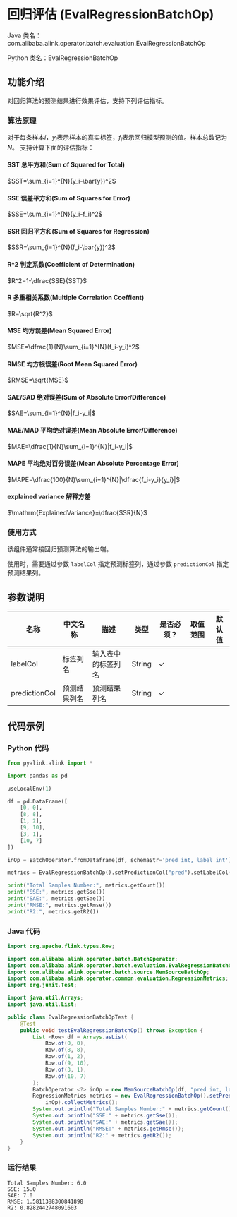 # 回归评估 (EvalRegressionBatchOp)
Java 类名：com.alibaba.alink.operator.batch.evaluation.EvalRegressionBatchOp

Python 类名：EvalRegressionBatchOp


## 功能介绍
对回归算法的预测结果进行效果评估，支持下列评估指标。

### 算法原理

对于每条样本$i$，$y_i$表示样本的真实标签，$f_i$表示回归模型预测的值。样本总数记为$N$。
支持计算下面的评估指标：

#### SST 总平方和(Sum of Squared for Total)

$SST=\sum_{i=1}^{N}(y_i-\bar{y})^2$

#### SSE 误差平方和(Sum of Squares for Error)

$SSE=\sum_{i=1}^{N}(y_i-f_i)^2$

#### SSR 回归平方和(Sum of Squares for Regression)

$SSR=\sum_{i=1}^{N}(f_i-\bar{y})^2$

#### R^2 判定系数(Coefficient of Determination)

$R^2=1-\dfrac{SSE}{SST}$

#### R 多重相关系数(Multiple Correlation Coeffient)

$R=\sqrt{R^2}$

#### MSE 均方误差(Mean Squared Error)

$MSE=\dfrac{1}{N}\sum_{i=1}^{N}(f_i-y_i)^2$

#### RMSE 均方根误差(Root Mean Squared Error)

$RMSE=\sqrt{MSE}$

#### SAE/SAD 绝对误差(Sum of Absolute Error/Difference)

$SAE=\sum_{i=1}^{N}|f_i-y_i|$

#### MAE/MAD 平均绝对误差(Mean Absolute Error/Difference)

$MAE=\dfrac{1}{N}\sum_{i=1}^{N}|f_i-y_i|$

#### MAPE 平均绝对百分误差(Mean Absolute Percentage Error)

$MAPE=\dfrac{100}{N}\sum_{i=1}^{N}|\dfrac{f_i-y_i}{y_i}|$

#### explained variance 解释方差

$\mathrm{ExplainedVariance}=\dfrac{SSR}{N}$

### 使用方式

该组件通常接回归预测算法的输出端。

使用时，需要通过参数 `labelCol` 指定预测标签列，通过参数 `predictionCol` 指定预测结果列。

## 参数说明

| 名称 | 中文名称 | 描述 | 类型 | 是否必须？ | 取值范围 | 默认值 |
| --- | --- | --- | --- | --- | --- | --- |
| labelCol | 标签列名 | 输入表中的标签列名 | String | ✓ |  |  |
| predictionCol | 预测结果列名 | 预测结果列名 | String | ✓ |  |  |

## 代码示例
### Python 代码
```python
from pyalink.alink import *

import pandas as pd

useLocalEnv(1)

df = pd.DataFrame([
    [0, 0],
    [8, 8],
    [1, 2],
    [9, 10],
    [3, 1],
    [10, 7]
])

inOp = BatchOperator.fromDataframe(df, schemaStr='pred int, label int')

metrics = EvalRegressionBatchOp().setPredictionCol("pred").setLabelCol("label").linkFrom(inOp).collectMetrics()

print("Total Samples Number:", metrics.getCount())
print("SSE:", metrics.getSse())
print("SAE:", metrics.getSae())
print("RMSE:", metrics.getRmse())
print("R2:", metrics.getR2())
```
### Java 代码
```java
import org.apache.flink.types.Row;

import com.alibaba.alink.operator.batch.BatchOperator;
import com.alibaba.alink.operator.batch.evaluation.EvalRegressionBatchOp;
import com.alibaba.alink.operator.batch.source.MemSourceBatchOp;
import com.alibaba.alink.operator.common.evaluation.RegressionMetrics;
import org.junit.Test;

import java.util.Arrays;
import java.util.List;

public class EvalRegressionBatchOpTest {
	@Test
	public void testEvalRegressionBatchOp() throws Exception {
		List <Row> df = Arrays.asList(
			Row.of(0, 0),
			Row.of(8, 8),
			Row.of(1, 2),
			Row.of(9, 10),
			Row.of(3, 1),
			Row.of(10, 7)
		);
		BatchOperator <?> inOp = new MemSourceBatchOp(df, "pred int, label int");
		RegressionMetrics metrics = new EvalRegressionBatchOp().setPredictionCol("pred").setLabelCol("label").linkFrom(
			inOp).collectMetrics();
		System.out.println("Total Samples Number:" + metrics.getCount());
		System.out.println("SSE:" + metrics.getSse());
		System.out.println("SAE:" + metrics.getSae());
		System.out.println("RMSE:" + metrics.getRmse());
		System.out.println("R2:" + metrics.getR2());
	}
}
```

### 运行结果
```
Total Samples Number: 6.0
SSE: 15.0
SAE: 7.0
RMSE: 1.5811388300841898
R2: 0.8282442748091603
```

